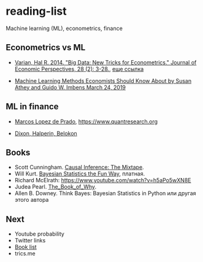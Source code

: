 # reading-list

Machine learning (ML), econometrics, finance

## Econometrics vs ML

- [Varian, Hal R. 2014. "Big Data: New Tricks for Econometrics." Journal of Economic Perspectives, 28 (2): 3-28.](https://www.aeaweb.org/articles?id=10.1257/jep.28.2.3), [еще ссылка](https://people.ischool.berkeley.edu/~hal/Papers/2013/ml.pdf)

- [Machine Learning Methods Economists Should Know About by Susan Athey and Guido W. Imbens
March 24, 2019](https://www.gsb.stanford.edu/faculty-research/working-papers/machine-learning-methods-economists-should-know-about)

## ML in finance

- [Marcos Lopez de Prado](https://papers.ssrn.com/sol3/papers.cfm?abstract_id=3365271), <https://www.quantresearch.org>

- [Dixon, Halperin, Belokon](https://github.com/mfrdixon/ML_Finance_Codes)

## Books

- Scott Cunningham. [Causal Inference: The Mixtape](https://mixtape.scunning.com/).
- Will Kurt. [Bayesian Statistics the Fun Way](https://nostarch.com/learnbayes), платная.
- Richard McElrath: https://www.youtube.com/watch?v=h5aPo5wXN8E
- Judea Pearl. [The_Book_of_Why](https://en.wikipedia.org/wiki/The_Book_of_Why).
- Allen B. Downey. Think Bayes: Bayesian Statistics in Python или другая этого автора

## Next

- Youtube probability
- Twitter links
- [Book list](https://www.youtube.com/watch?v=pOThNItNuqE)
- trics.me
